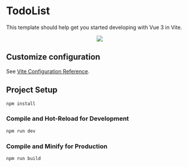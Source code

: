 # TodoList

This template should help get you started developing with Vue 3 in Vite.

<p align="center">
  <img src="https://user-images.githubusercontent.com/93844556/192846799-a649cd49-ad17-469f-b4e3-d9081e19fad7.png" />
</p>

## Customize configuration

See [Vite Configuration Reference](https://vitejs.dev/config/).

## Project Setup

```sh
npm install
```

### Compile and Hot-Reload for Development

```sh
npm run dev
```

### Compile and Minify for Production

```sh
npm run build
```
